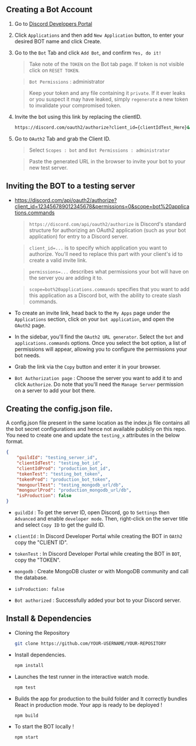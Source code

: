 ##  Creating a Bot Account

1. Go to [Discord Developers Portal](https://discord.com/developers)

2. Click `Applications` and then add `New Application` button, to enter your desired BOT name and click Create.

3. Go to the `Bot` Tab and click `Add Bot`, and confirm `Yes, do it!`

   > Take note of the `TOKEN` on the Bot tab page. If token is not visible click on `RESET TOKEN`.
   
   > `Bot Permissions` : administrator

   > Keep your token and any file containing it `private`. If it ever leaks or you suspect it may have leaked, simply `regenerate` a new token to invalidate your compromised token.
   
4. Invite the bot using this link by replacing the clientID.
   ```sh
   https://discord.com/oauth2/authorize?client_id={clientIdTest_Here}&permissions=268435456&scope=bot%20applications.commands
   ```
 
5. Go to `OAuth2` Tab and grab the Client ID.
   
   > Select `Scopes : bot` and `Bot Permissions : administrator`
   
   > Paste the generated URL in the browser to invite your bot to your new test server.


## Inviting the BOT to a testing server

* https://discord.com/api/oauth2/authorize?client_id=123456789012345678&permissions=0&scope=bot%20applications.commands

   > `https://discord.com/api/oauth2/authorize` is Discord's standard structure for authorizing an OAuth2 application (such as your bot application) for entry to a Discord server.
 
   > `client_id=...` is to specify which application you want to authorize. You'll need to replace this part with your client's id to create a valid invite link.
 
   > `permissions=...` describes what permissions your bot will have on the server you are adding it to.
 
   > `scope=bot%20applications.commands` specifies that you want to add this application as a Discord bot, with the ability to create slash commands.

* To create an invite link, head back to the `My Apps` page under the `Applications` section, click on your `bot application`, and open the `OAuth2` page.

* In the sidebar, you'll find the `OAuth2 URL generator`. Select the `bot` and `applications.commands` options. Once you select the bot option, a list of permissions will appear, allowing you to configure the permissions your bot needs.

* Grab the link via the `Copy` button and enter it in your browser.

* `Bot Authorization page` : Choose the server you want to add it to and click `Authorize`. Do note that you'll need the `Manage Server` permission on a server to add your bot there.


##  Creating the config.json file.

A config.json file present in the same location as the index.js file contains all the bot secret configurations and hence not available publicly on this repo. You need to create one and update the `testing_x` attributes in the below format.

```json
{
    "guildId": "testing_server_id",
    "clientIdTest": "testing_bot_id",
    "clientIdProd": "production_bot_id",
    "tokenTest": "testing_bot_token",
    "tokenProd": "production_bot_token",
    "mongourlTest": "testing_mongodb_url/db",
    "mongourlProd": "production_mongodb_url/db",
    "isProduction": false
}
```
   
   * `guildId`   : To get the server ID, open Discord, go to `Settings` then `Advanced` and enable `developer mode`. Then, right-click on the server title and select `Copy ID` to get the guild ID.
   
   * `clientId`  : In Discord Developer Portal while creating the BOT in `OAth2` copy the "CLIENT ID".
   
   * `tokenTest` : In Discord Developer Portal while creating the BOT in `BOT`, copy the "TOKEN".
   
   * `mongodb`   : Create MongoDB cluster or with MongoDB community and call the database.
   
   * `isProduction: false`

   * `Bot authorized` : Successfully added your bot to your Discord server.


## Install & Dependencies

* Cloning the Repository

    ```sh
    git clone https://github.com/YOUR-USERNAME/YOUR-REPOSITORY
    ```

* Install dependencies.

    ```sh
    npm install
    ```
 
* Launches the test runner in the interactive watch mode.

    ```sh
    npm test
    ```

* Builds the app for production to the build folder and It correctly bundles React in production mode. Your app is ready to be deployed !

    ```sh
    npm build
    ```
    
* To start the BOT locally !

    ```sh
    npm start
    ```

